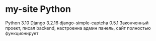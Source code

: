 # my-site Python
Python 3.10
Django 3.2.16
django-simple-captcha 0.5.1
Законченный проект, писал backend, настроенна админ панель, сайт полностью функционирует
